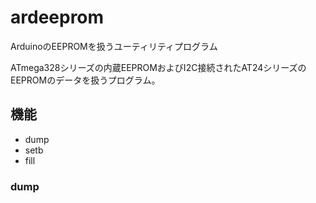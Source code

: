 # ardeeprom
ArduinoのEEPROMを扱うユーティリティプログラム

ATmega328シリーズの内蔵EEPROMおよびI2C接続されたAT24シリーズのEEPROMのデータを扱うプログラム。

## 機能
* dump
* setb
* fill

### dump 